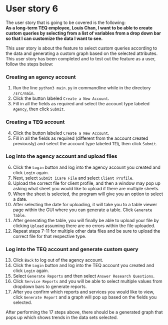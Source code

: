 # User story 6
The user story that is going to be covered is the following:  
**As a long-term TEQ employee, Louis Chan, I want to be able to create custom queries by selecting from a list of variables from a drop down bar so that I can customize the data I want to see.**


This user story is about the feature to select custom queries according to the data and generating a custom graph based on the selected attributes. This user story has been completed and to test out the feature as a user, follow the steps below:

### Creating an agency account
  1. Run the line `python3 main.py` in commandline while in the directory `/src/main`.
  2. Click the button labeled `Create a New Account`.
  3. Fill in all the fields as required and select the account type labeled `Agency`, then click `Submit`.

### Creating a TEQ account
  4. Click the button labeled `Create a New Account`.
  5. Fill in all the fields as required (different from the account created previously) and select the account type labeled `TEQ`, then click `Submit`.

### Log into the agency account and upload files
  6. Click the `Login` button and log into the agency account you created and click `Login` again.
  7. Next, select `Submit iCare File` and select `Client Profile`.
  8. Upload the correct file for client profile, and then a window may pop up asking what sheet you would like to upload if there are multiple sheets.
  9. When the sheet is selected, the program will give you an option to select a date.
  10. After selecting the date for uploading, it will take you to a table viewer page within the GUI where you can generate a table. Click `Generate Table`.
  11. After generating the table, you will finally be able to upload your file by clicking `Upload` assuming there are no errors within the file uploaded.
  12. Repeat steps 7-11 for multiple other data files and be sure to upload the correct file for that respective type.

### Log into the TEQ account and generate custom query
  13. Click `Back` to log out of the agency account.
  14. Click the `Login` button and log into the TEQ account you created and click `Login` again.
  15. Select `Generate Reports` and then select `Answer Research Questions`.
  16. Click `Service Reports` and you will be able to select multiple values from dropdown bars to generate reports.
  17. After you confirm which reports and services you would like to view, click `Generate Report` and a graph will pop up based on the fields you selected.

After performing the 17 steps above, there should be a generated graph that pops up which shows trends in the data sets selected.
